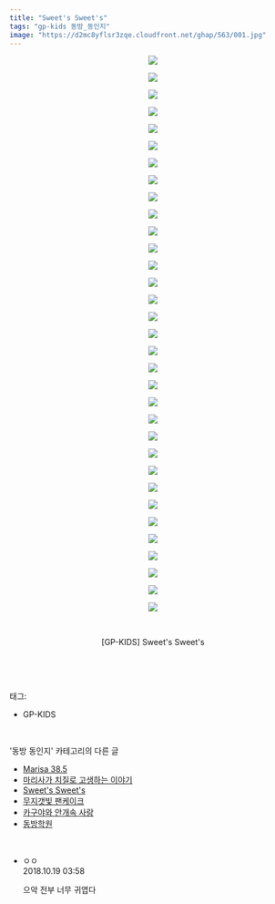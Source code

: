 ```yaml
---
title: "Sweet's Sweet's"
tags: "gp-kids 동방_동인지"
image: "https://d2mc8yflsr3zqe.cloudfront.net/ghap/563/001.jpg"
---
```

<div class="article">
<p style="text-align: center; clear: none; float: none;"><img src="{{ site.imgserver2 }}/ghap/563/001.jpg"/></p>
<p style="text-align: center; clear: none; float: none;"><img src="{{ site.imgserver2 }}/ghap/563/002.jpg"/></p>
<p style="text-align: center; clear: none; float: none;"><img src="{{ site.imgserver2 }}/ghap/563/003.jpg"/></p>
<p style="text-align: center; clear: none; float: none;"><img src="{{ site.imgserver2 }}/ghap/563/004.jpg"/></p>
<p style="text-align: center; clear: none; float: none;"><img src="{{ site.imgserver2 }}/ghap/563/005.jpg"/></p>
<p style="text-align: center; clear: none; float: none;"><img src="{{ site.imgserver2 }}/ghap/563/006.jpg"/></p>
<p style="text-align: center; clear: none; float: none;"><img src="{{ site.imgserver2 }}/ghap/563/007.jpg"/></p>
<p style="text-align: center; clear: none; float: none;"><img src="{{ site.imgserver2 }}/ghap/563/008.jpg"/></p>
<p style="text-align: center; clear: none; float: none;"><img src="{{ site.imgserver2 }}/ghap/563/009.jpg"/></p>
<p style="text-align: center; clear: none; float: none;"><img src="{{ site.imgserver2 }}/ghap/563/010.jpg"/></p>
<p style="text-align: center; clear: none; float: none;"><img src="{{ site.imgserver2 }}/ghap/563/011.jpg"/></p>
<p style="text-align: center; clear: none; float: none;"><img src="{{ site.imgserver2 }}/ghap/563/012.jpg"/></p>
<p style="text-align: center; clear: none; float: none;"><img src="{{ site.imgserver2 }}/ghap/563/013.jpg"/></p>
<p style="text-align: center; clear: none; float: none;"><img src="{{ site.imgserver2 }}/ghap/563/014.jpg"/></p>
<p style="text-align: center; clear: none; float: none;"><img src="{{ site.imgserver2 }}/ghap/563/015.jpg"/></p>
<p style="text-align: center; clear: none; float: none;"><img src="{{ site.imgserver2 }}/ghap/563/016.jpg"/></p>
<p style="text-align: center; clear: none; float: none;"><img src="{{ site.imgserver2 }}/ghap/563/017.jpg"/></p>
<p style="text-align: center; clear: none; float: none;"><img src="{{ site.imgserver2 }}/ghap/563/018.jpg"/></p>
<p style="text-align: center; clear: none; float: none;"><img src="{{ site.imgserver2 }}/ghap/563/019.jpg"/></p>
<p style="text-align: center; clear: none; float: none;"><img src="{{ site.imgserver2 }}/ghap/563/020.jpg"/></p>
<p style="text-align: center; clear: none; float: none;"><img src="{{ site.imgserver2 }}/ghap/563/021.jpg"/></p>
<p style="text-align: center; clear: none; float: none;"><img src="{{ site.imgserver2 }}/ghap/563/022.jpg"/></p>
<p style="text-align: center; clear: none; float: none;"><img src="{{ site.imgserver2 }}/ghap/563/023.jpg"/></p>
<p style="text-align: center; clear: none; float: none;"><img src="{{ site.imgserver2 }}/ghap/563/024.jpg"/></p>
<p style="text-align: center; clear: none; float: none;"><img src="{{ site.imgserver2 }}/ghap/563/025.jpg"/></p>
<p style="text-align: center; clear: none; float: none;"><img src="{{ site.imgserver2 }}/ghap/563/026.jpg"/></p>
<p style="text-align: center; clear: none; float: none;"><img src="{{ site.imgserver2 }}/ghap/563/027.jpg"/></p>
<p style="text-align: center; clear: none; float: none;"><img src="{{ site.imgserver2 }}/ghap/563/028.jpg"/></p>
<p style="text-align: center; clear: none; float: none;"><img src="{{ site.imgserver2 }}/ghap/563/029.jpg"/></p>
<p style="text-align: center; clear: none; float: none;"><img src="{{ site.imgserver2 }}/ghap/563/030.jpg"/></p>
<p style="text-align: center; clear: none; float: none;"><img src="{{ site.imgserver2 }}/ghap/563/031.jpg"/></p>
<p style="text-align: center; clear: none; float: none;"><img src="{{ site.imgserver2 }}/ghap/563/032.jpg"/></p>
<p style="text-align: center; clear: none; float: none;"><img src="{{ site.imgserver2 }}/ghap/563/033.jpg"/></p>
<p style="text-align: center; clear: none; float: none;"><br/></p>
<p style="text-align: center; clear: none; float: none;">[GP-KIDS] Sweet's Sweet's</p>
<p><br/></p>
</div><br/>
<div class="tagTrail">
<p>태그: </p>
<ul>
<li>GP-KIDS</li>
</ul>
</div><br/>
<div class="another">
<p>'동방 동인지' 카테고리의 다른 글</p>
<ul>
<li><a href="/ghap_565">Marisa 38.5</a></li>
<li><a href="/ghap_564">마리사가 치질로 고생하는 이야기</a></li>
<li><a href="/ghap_563">Sweet's Sweet's</a></li>
<li><a href="/ghap_562">무지갯빛 팬케이크</a></li>
<li><a href="/ghap_561">카구야와 안개속 사랑</a></li>
<li><a href="/ghap_560">동방학원</a></li>
</ul>
</div><br/>
<div class="cb_module cb_fluid">
<div class="cb_wrt cb_profile">
<div class="comment">
<ul>
<li class="cb_thumb_off" id="comment15358065">
<div class="cb_comment_area">
<div class="cb_info_area">
<div class="cb_section">
<span class="cb_nick_name">ㅇㅇ</span>
</div>
<div class="cb_section">
<span class="cb_date">2018.10.19 03:58 </span>
</div>
</div>
<div class="cb_dsc_comment">
<p class="cb_dsc">
											으악 전부 너무 귀엽다
										</p>
</div>
</div></li>
</ul>
</div>
</div><!-- commentList close -->
</div><br/>
